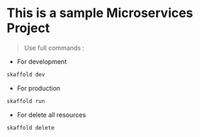 # This is a sample Microservices Project

> Use full commands :

- For development

```bash
skaffold dev
```

- For production

```bash
skaffold run
```

- For delete all resources

```bash
skaffold delete
```
